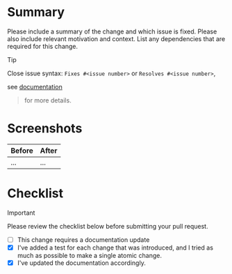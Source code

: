 # Summary

Please include a summary of the change and which issue is fixed. Please also include relevant motivation and context.
List any dependencies that are required for this change.

> [!Tip]
> Close issue syntax: `Fixes #<issue number>` or `Resolves #<issue number>`,
>
see [documentation](https://docs.github.com/en/issues/tracking-your-work-with-issues/linking-a-pull-request-to-an-issue#linking-a-pull-request-to-an-issue-using-a-keyword)
> for more details.

# Screenshots

| Before | After |
|--------|-------|
| ...    | ...   |

# Checklist

> [!IMPORTANT]  
> Please review the checklist below before submitting your pull request.

- [ ] This change requires a documentation update
- [x] I've added a test for each change that was introduced, and I tried as much as possible to make a single atomic
  change.
- [x] I've updated the documentation accordingly.
